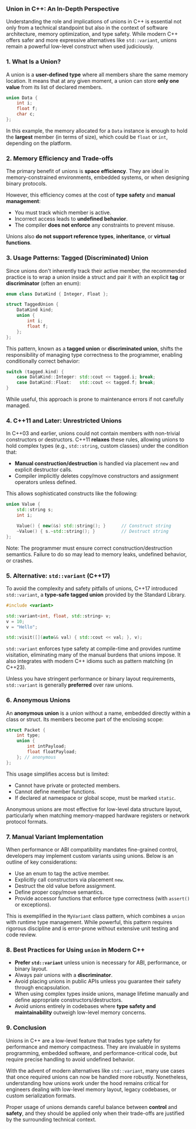 ### Union in C++: An In-Depth Perspective

Understanding the role and implications of unions in C++ is essential not only from a technical standpoint but also in the context of software architecture, memory optimization, and type safety. While modern C++ offers safer and more expressive alternatives like `std::variant`, unions remain a powerful low-level construct when used judiciously.

### 1. **What Is a Union?**

A union is a **user-defined type** where all members share the same memory location. It means that at any given moment, a union can store **only one value** from its list of declared members.

```cpp
union Data {
    int i;
    float f;
    char c;
};
```

In this example, the memory allocated for a `Data` instance is enough to hold the **largest** member (in terms of size), which could be `float` or `int`, depending on the platform.

### 2. **Memory Efficiency and Trade-offs**

The primary benefit of unions is **space efficiency**. They are ideal in memory-constrained environments, embedded systems, or when designing binary protocols.

However, this efficiency comes at the cost of **type safety** and **manual management**:

- You must track which member is active.
- Incorrect access leads to **undefined behavior**.
- The compiler **does not enforce** any constraints to prevent misuse.

Unions also **do not support reference types**, **inheritance**, or **virtual functions**.

### 3. **Usage Patterns: Tagged (Discriminated) Union**

Since unions don't inherently track their active member, the recommended practice is to wrap a union inside a struct and pair it with an explicit **tag** or **discriminator** (often an enum):

```cpp
enum class DataKind { Integer, Float };

struct TaggedUnion {
    DataKind kind;
    union {
        int i;
        float f;
    };
};
```

This pattern, known as a **tagged union** or **discriminated union**, shifts the responsibility of managing type correctness to the programmer, enabling conditionally correct behavior:

```cpp
switch (tagged.kind) {
    case DataKind::Integer: std::cout << tagged.i; break;
    case DataKind::Float:   std::cout << tagged.f; break;
}
```

While useful, this approach is prone to maintenance errors if not carefully managed.

### 4. **C++11 and Later: Unrestricted Unions**

In C++03 and earlier, unions could not contain members with non-trivial constructors or destructors. C++11 **relaxes** these rules, allowing unions to hold complex types (e.g., `std::string`, custom classes) under the condition that:

- **Manual construction/destruction** is handled via placement `new` and explicit destructor calls.
- Compiler implicitly deletes copy/move constructors and assignment operators unless defined.

This allows sophisticated constructs like the following:

```cpp
union Value {
    std::string s;
    int i;

    Value() { new(&s) std::string(); }      // Construct string
    ~Value() { s.~std::string(); }          // Destruct string
};
```

Note: The programmer must ensure correct construction/destruction semantics. Failure to do so may lead to memory leaks, undefined behavior, or crashes.

### 5. **Alternative: `std::variant` (C++17)**

To avoid the complexity and safety pitfalls of unions, C++17 introduced `std::variant`, a **type-safe tagged union** provided by the Standard Library.

```cpp
#include <variant>

std::variant<int, float, std::string> v;
v = 10;
v = "Hello";

std::visit([](auto&& val) { std::cout << val; }, v);
```

`std::variant` enforces type safety at compile-time and provides runtime visitation, eliminating many of the manual burdens that unions impose. It also integrates with modern C++ idioms such as pattern matching (in C++23).

Unless you have stringent performance or binary layout requirements, `std::variant` is generally **preferred** over raw unions.

### 6. **Anonymous Unions**

An **anonymous union** is a union without a name, embedded directly within a class or struct. Its members become part of the enclosing scope:

```cpp
struct Packet {
    int type;
    union {
        int intPayload;
        float floatPayload;
    }; // anonymous
};
```

This usage simplifies access but is limited:

- Cannot have private or protected members.
- Cannot define member functions.
- If declared at namespace or global scope, must be marked `static`.

Anonymous unions are most effective for low-level data structure layout, particularly when matching memory-mapped hardware registers or network protocol formats.

### 7. **Manual Variant Implementation**

When performance or ABI compatibility mandates fine-grained control, developers may implement custom variants using unions. Below is an outline of key considerations:

- Use an enum to tag the active member.
- Explicitly call constructors via placement `new`.
- Destruct the old value before assignment.
- Define proper copy/move semantics.
- Provide accessor functions that enforce type correctness (with `assert()` or exceptions).

This is exemplified in the `MyVariant` class pattern, which combines a `union` with runtime type management. While powerful, this pattern requires rigorous discipline and is error-prone without extensive unit testing and code review.

### 8. **Best Practices for Using `union` in Modern C++**

- **Prefer `std::variant`** unless union is necessary for ABI, performance, or binary layout.
- Always pair unions with a **discriminator**.
- Avoid placing unions in public APIs unless you guarantee their safety through encapsulation.
- When using complex types inside unions, manage lifetime manually and define appropriate constructors/destructors.
- Avoid unions entirely in codebases where **type safety and maintainability** outweigh low-level memory concerns.

### 9. **Conclusion**

Unions in C++ are a low-level feature that trades type safety for performance and memory compactness. They are invaluable in systems programming, embedded software, and performance-critical code, but require precise handling to avoid undefined behavior.

With the advent of modern alternatives like `std::variant`, many use cases that once required unions can now be handled more robustly. Nonetheless, understanding how unions work under the hood remains critical for engineers dealing with low-level memory layout, legacy codebases, or custom serialization formats.

Proper usage of unions demands careful balance between **control** and **safety**, and they should be applied only when their trade-offs are justified by the surrounding technical context.
